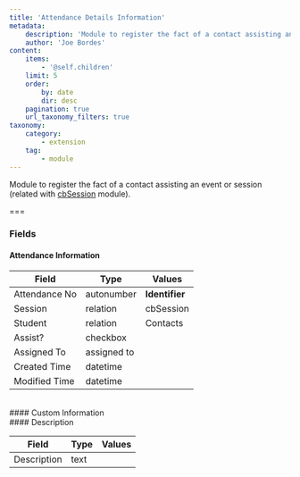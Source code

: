 ```yaml
---
title: 'Attendance Details Information'
metadata:
    description: 'Module to register the fact of a contact assisting an event or session (related with cbSession module)'
    author: 'Joe Bordes'
content:
    items:
        - '@self.children'
    limit: 5
    order:
        by: date
        dir: desc
    pagination: true
    url_taxonomy_filters: true
taxonomy:
    category:
        - extension
    tag:
        - module
---
```


Module to register the fact of a contact assisting an event or session (related with [cbSession](../../01.corebosmodules/cbsession/id:1a493a6456d9f38c3bb1aeecf3d9a1ab/store:corebosmodule) module).

===

### Fields

#### Attendance Information

<table class="table table-striped">
<thead>
<tr class="header">
<th>Field</th>
<th>Type</th>
<th>Values</th>
</tr>
</thead>
<tbody>
<tr>
<td>Attendance No</td>
<td>autonumber</td>
<td><strong>Identifier</strong></td>
</tr>
<tr>
<td>Session</td>
<td>relation</td>
<td>cbSession</td>
</tr>
<tr>
<td>Student</td>
<td>relation</td>
<td>Contacts</td>
</tr>
<tr>
<td>Assist?</td>
<td>checkbox</td>
<td></td>
</tr>
<tr>
<td>Assigned To</td>
<td>assigned to</td>
<td></td>
</tr>
<tr>
<td>Created Time</td>
<td>datetime</td>
<td></td>
</tr>
<tr>
<td>Modified Time</td>
<td>datetime</td>
<td></td>
</tr>
</tbody>
</table>
<br>
#### Custom Information
<br>
#### Description

<table class="table table-striped">
<thead>
<tr class="header">
<th>Field</th>
<th>Type</th>
<th>Values</th>
</tr>
</thead>
<tbody>
<tr>
<td>Description</td>
<td>text</td>
<td></td>
</tr>
</tbody>
</table>
